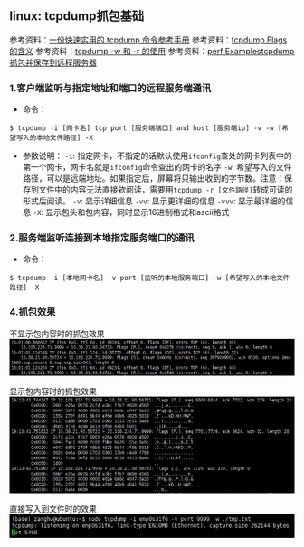 ## linux: tcpdump抓包基础

参考资料：[一份快速实用的 tcpdump 命令参考手册](https://zhuanlan.zhihu.com/p/98197914)
参考资料：[tcpdump Flags的含义](https://blog.csdn.net/weixin_34401479/article/details/93080413)
参考资料：[tcpdump -w 和 -r 的使用](https://blog.csdn.net/weixin_33963189/article/details/86366114)
参考资料：[perf Examplestcpdump抓包并保存到远程服务器](https://blog.csdn.net/liweigao01/article/details/95316760)

### 1.客户端监听与指定地址和端口的远程服务端通讯

* 命令：
```shell
$ tcpdump -i [网卡名] tcp port [服务端端口] and host [服务端ip] -v -w [希望写入的本地文件路径] -X
```

* 参数说明：
`-i`: 指定网卡，不指定的话默认使用`ifconfig`查处的网卡列表中的第一个网卡，网卡名就是`ifconfig`命令查出的网卡的名字
`-w`: 希望写入的文件路径，可以是远端地址。如果指定后，屏幕将只输出收到的字节数。注意：保存到文件中的内容无法直接欸阅读，需要用`tcpdump -r [文件路径]`转成可读的形式后阅读。
`-v`: 显示详细信息
`-vv`: 显示更详细的信息
`-vvv`: 显示最详细的信息
`-X`: 显示包头和包内容，同时显示16进制格式和ascii格式

### 2.服务端监听连接到本地指定服务端口的通讯

* 命令：
```shell
$ tcpdump -i [本地网卡名] -v port [监听的本地服务端口] -w [希望写入的本地文件路径] -X
```

### 4.抓包效果

不显示包内容时的抓包效果
![](/assets/lin053_03.png)

显示包内容时的抓包效果
![](/assets/lin053_01.png)

直接写入到文件时的效果
![](/assets/lin053_02.png)





